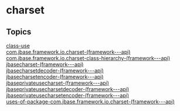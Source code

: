 # charset

## Topics

[class-use](./class-use)  
[com.jbase.framework.io.charset-(framework---api)](./com.jbase.framework.io.charset-(framework---api))  
[com.jbase.framework.io.charset-class-hierarchy-(framework---api)](./com.jbase.framework.io.charset-class-hierarchy-(framework---api))  
[jbasecharset-(framework---api)](./jbasecharset-(framework---api))  
[jbasecharsetdecoder-(framework---api)](./jbasecharsetdecoder-(framework---api))  
[jbasecharsetencoder-(framework---api)](./jbasecharsetencoder-(framework---api))  
[jbaseprivateusecharset-(framework---api)](./jbaseprivateusecharset-(framework---api))  
[jbaseprivateusecharsetdecoder-(framework---api)](./jbaseprivateusecharsetdecoder-(framework---api))  
[jbaseprivateusecharsetencoder-(framework---api)](./jbaseprivateusecharsetencoder-(framework---api))  
[uses-of-package-com.jbase.framework.io.charset-(framework---api)](./uses-of-package-com.jbase.framework.io.charset-(framework---api))  

